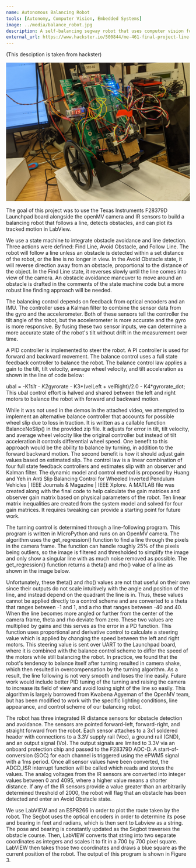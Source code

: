 ```yaml
---
name: Autonomous Balancing Robot
tools: [Autonomy, Computer Vision, Embedded Systems]
image: ../media/balance_robot.jpg
description: A self-balancing segway robot that uses computer vision for line following.
external_url: https://www.hackster.io/500844/me-461-final-project-line-following-segway-robot-b88849
---
```

(This desciption is taken from hackster)

![preview](media/balance_robot.jpg)

The goal of this project was to use the Texas Instruments F28379D Launchpad board alongside the openMV camera and IR sensors to build a balancing robot that follows a line, detects obstacles, and can plot its tracked motion in LabView.

We use a state machine to integrate obstacle avoidance and line detection. Three actions were defined: Find Line, Avoid Obstacle, and Follow Line. The robot will follow a line unless an obstacle is detected within a set distance of the robot, or the line is no longer in view. In the Avoid Obstacle state, it will reverse direction away from an obstacle, proportional to the distance of the object. In the Find Line state, it reverses slowly until the line comes into view of the camera. An obstacle avoidance maneuver to move around an obstacle is drafted in the comments of the state machine code but a more robust line finding approach will be needed.

The balancing control depends on feedback from optical encoders and an IMU. The controller uses a Kalman filter to combine the sensor data from the gyro and the accelerometer. Both of these sensors tell the controller the tilt angle of the robot, but the accelerometer is more accurate and the gyro is more responsive. By fusing these two sensor inputs, we can determine a more accurate state of the robot's tilt without drift in the measurement over time.

A PID controller is implemented to steer the robot. A PI controller is used for forward and backward movement. The balance control uses a full state feedback controller to balance the robot. The balance control law applies a gain to the tilt, tilt velocity, average wheel velocity, and tilt acceleration as shown in the line of code below:

ubal = -K1*tilt - K2*gyrorate - K3*(velLeft + velRight)/2.0 - K4*gyrorate_dot;
This ubal control effort is halved and shared between the left and right motors to balance the robot with forward and backward motion.

While it was not used in the demos in the attached video, we attempted to implement an alternative balance controller that accounts for possible wheel slip due to loss in traction. It is written as a callable function BalanceNoSlip() in the provided zip file. It adjusts for error in tilt, tilt velocity, and average wheel velocity like the original controller but instead of tilt acceleration it controls differential wheel speed. One benefit to this approach would be the ability to balance by turning, in addition to the forward backward motion. The second benefit is how it should adjust gain values based on estimated slip. The control law is a linear combination of four full state feedback controllers and estimates slip with an observer and Kalman filter. The dynamic model and control method is proposed by Huang and Yeh in Anti Slip Balancing Control for Wheeled Inverted Pendulum Vehicles | IEEE Journals & Magazine | IEEE Xplore. A MATLAB file was created along with the final code to help calculate the gain matrices and observer gain matrix based on physical parameters of the robot. Ten linear matrix inequalities are created from the system model and solved for four gain matrices. It requires tweaking can provide a starting point for future work.

The turning control is determined through a line-following program. This program is written in MicroPython and runs on an OpenMV camera. The algorithm uses the get_regression() function to find a line through the pixels in the camera frame. The function can handle roughly 25% of the pixels being outliers, so the image is filtered and thresholded to simplify the image and only show a singular line with as much noise removed as possible. The get_regression() function returns a theta() and rho() value of a line as shown in the image below.

Unfortunately, these theta() and rho() values are not that useful on their own since their outputs do not scale intuitively with the angle and position of the line, and instead depend on the quadrant the line is in. Thus, these values cannot be applied directly to a control scheme and are converted to a theta that ranges between -1 and 1, and a rho that ranges between -40 and 40. When the line becomes more angled or further from the center of the camera frame, theta and rho deviate from zero. These two values are multiplied by gains and this serves as the error in a PD function. This function uses proportional and derivative control to calculate a steering value which is applied by changing the speed between the left and right motors. This steering value is sent over UART to the Launchpad board, where it is combined with the balance control scheme to differ the speed of the motors while still balancing the robot. In practice, we found that the robot's tendency to balance itself after turning resulted in camera shake, which then resulted in overcompensation by the turning algorithm. As a result, the line following is not very smooth and loses the line easily. Future work would include better PID tuning of the turning and raising the camera to increase its field of view and avoid losing sight of the line so easily. This algorithm is largely borrowed from Kwabena Agyeman of the OpenMV team, but has been modified to work with the specific lighting conditions, line appearance, and control scheme of our balancing robot.

The robot has three integrated IR distance sensors for obstacle detection and avoidance. The sensors are pointed forward-left, forward-right, and straight forward from the robot. Each sensor attaches to a 3x1 soldered header with connections to a 3.3V supply rail (Vcc), a ground rail (GND), and an output signal (Vo). The output signals are limited to 3.3V via an onboard protection chip and passed to the F28379D ADC-D. A start-of-conversion (SOC) for each channel is triggered using the ePWM5 signal with a 1ms period. Once all sensor values have been converted, the ADCD_ISR interrupt function will be called which reads and stores the values. The analog voltages from the IR sensors are converted into integer values between 0 and 4095, where a higher value means a shorter distance. If any of the IR sensors provide a value greater than an arbitrarily determined threshold of 2000, the robot will flag that an obstacle has been detected and enter an Avoid Obstacle state.

We use LabVIEW and an ESP8266 in order to plot the route taken by the robot. The Segbot uses the optical encoders in order to determine its pose and bearing in feet and radians, which is then sent to Labview as a string. The pose and bearing is constantly updated as the Segbot traverses the obstacle course. Then, LabVIEW converts that string into two separate coordinates as integers and scales it to fit in a 700 by 700 pixel square. LabVIEW then takes those two coordinates and draws a blue square as the current position of the robot. The output of this program is shown in Figure 3.

